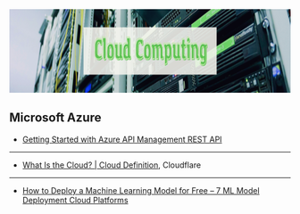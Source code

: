 <img src="https://raw.githubusercontent.com/ElizaLo/Data-Science/master/img/Cloud_Computing.png" width="1050" height="150">

## Microsoft Azure

- [Getting Started with Azure API Management REST API](https://azure.microsoft.com/en-us/resources/videos/getting-started-with-azure-api-management-rest-api/)

-----------

- [What Is the Cloud? | Cloud Definition](https://www.cloudflare.com/learning/cloud/what-is-the-cloud/), Cloudflare

----------------------

- [How to Deploy a Machine Learning Model for Free – 7 ML Model Deployment Cloud Platforms](https://www.freecodecamp.org/news/deploy-your-machine-learning-models-for-free/)

